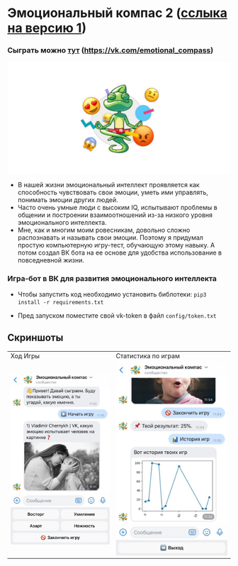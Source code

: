 # Эмоциональный компас 2 (<a href='https://github.com/otter18/compass-in-the-world-of-emotions'>сслыка на версию 1</a>)
### Cыграть можно <a href="https://vk.com/emotional_compass">тут</a> (https://vk.com/emotional_compass)
![logo](img/logo.png)
- В нашей жизни эмоциональный интеллект проявляется как способность чувствовать свои эмоции, уметь ими управлять, понимать эмоции других людей.
- Часто очень умные люди с высоким IQ, испытывают проблемы в общении и построении взаимоотношений из-за низкого уровня эмоционального интеллекта.
- Мне, как и многим моим ровесникам, довольно сложно распознавать и называть свои эмоции. Поэтому я придумал простую компьютерную игру-тест, обучающую этому навыку. А потом создал ВК бота на ее основе для удобства использование в повседневной жизни.
### Игра-бот в ВК для развития эмоционального интеллекта
- Чтобы запустить код необходимо установить библотеки:
  <code>pip3 install -r requirements.txt</code>
 
- Пред запуском поместите свой vk-token в файл <code>config/token.txt</code>

## Скриншоты


<table>
  <tr>
    <td>Ход Игры</td>
     <td>Статистика по играм</td>
       </tr>
  <tr>
    <td><img src="readme_img/1.jpg"></td>
    <td><img src="readme_img/2.jpg"></td>
   
  </tr>
 </table>
